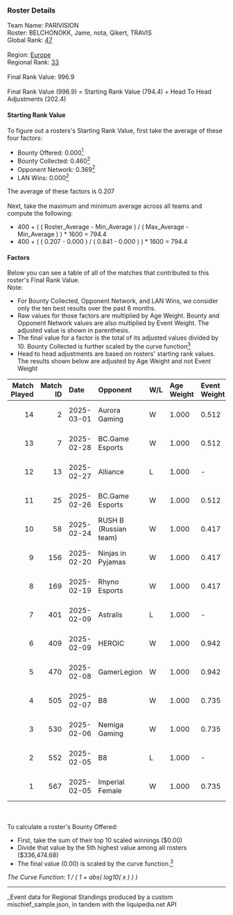 ### Roster Details<br />
Team Name: PARIVISION<br />
Roster: BELCHONOKK, Jame, nota, Qikert, TRAVIS<br />
Global Rank: [47](../../standings_global_2025_03_01.md)<br />
<br />
Region: [Europe]( ../../standings_europe_2025_03_01.md)<br />
Regional Rank: [33]( ../../standings_europe_2025_03_01.md)<br />
<br />
Final Rank Value:  996.9<br />
<br />
Final Rank Value (996.9) = Starting Rank Value (794.4) + Head To Head Adjustments (202.4)<br />

#### Starting Rank Value<br />
To figure out a rosters's Starting Rank Value, first take the average of these four factors:<br />
- Bounty Offered: 0.000[<sup>1</sup>](#table2)
- Bounty Collected: 0.460[<sup>2</sup>](#table1)
- Opponent Network: 0.369[<sup>2</sup>](#table1)
- LAN Wins: 0.000[<sup>2</sup>](#table1)

The average of these factors is 0.207<br />
<br />
Next, take the maximum and minimum average across all teams and compute the following:<br />
- 400 + ( ( Roster_Average - Min_Average ) / ( Max_Average - Min_Average ) ) * 1600 = 794.4
- 400 + ( ( 0.207 - 0.000 ) / ( 0.841 - 0.000 ) ) * 1600 = 794.4


#### Factors<br />
Below you can see a table of all of the matches that contributed to this roster's Final Rank Value.<br />
Note:<br />

- For Bounty Collected, Opponent Network, and LAN Wins, we consider only the ten best results over the past 6 months.
- Raw values for those factors are multiplied by Age Weight. Bounty and Opponent Network values are also multiplied by Event Weight. The adjusted value is shown in parenthesis.
- The final value for a factor is the total of its adjusted values divided by 10. Bounty Collected is further scaled by the curve function[<sup>3</sup>](#curveFunction)
- Head to head adjustments are based on rosters' starting rank values. The results shown below are adjusted by Age Weight and not Event Weight
<span id="table1"></span><br />


| Match Played | Match ID | Date       | Opponent              | W/L | Age Weight | Event Weight | Bounty Collected | Opponent Network | LAN Wins  | H2H Adj. | Roster                                 |
| -: | -: | :- | :- | :- | :- | :- | :- | :- | :- | -: | :- |
|           14 |        2 | 2025-03-01 | Aurora Gaming         | W   | 1.000      | 0.512        | 0.019 (0.010)    | 0.481 (0.247)    | 0 (0.000) |    10.80 | BELCHONOKK, Jame, nota, Qikert, TRAVIS |
|           13 |        7 | 2025-02-28 | BC.Game Esports       | W   | 1.000      | 0.512        | 0.077 (0.040)    | 0.912 (0.467)    | 0 (0.000) |    25.62 | BELCHONOKK, Jame, nota, Qikert, TRAVIS |
|           12 |       13 | 2025-02-27 | Alliance              | L   | 1.000      | -            | -                | -                | -         |   -19.29 | BELCHONOKK, Jame, nota, Qikert, TRAVIS |
|           11 |       25 | 2025-02-26 | BC.Game Esports       | W   | 1.000      | 0.512        | 0.077 (0.040)    | 0.912 (0.467)    | 0 (0.000) |    26.40 | BELCHONOKK, Jame, nota, Qikert, TRAVIS |
|           10 |       58 | 2025-02-24 | RUSH B (Russian team) | W   | 1.000      | 0.417        | 0.027 (0.011)    | 0.569 (0.238)    | 0 (0.000) |    12.22 | BELCHONOKK, Jame, nota, Qikert, TRAVIS |
|            9 |      156 | 2025-02-20 | Ninjas in Pyjamas     | W   | 1.000      | 0.417        | -                | 0.477 (0.199)    | 0 (0.000) |     7.19 | BELCHONOKK, Jame, nota, Qikert, TRAVIS |
|            8 |      169 | 2025-02-19 | Rhyno Esports         | W   | 1.000      | 0.417        | 0.013 (0.006)    | -                | 0 (0.000) |    11.41 | BELCHONOKK, Jame, nota, Qikert, TRAVIS |
|            7 |      401 | 2025-02-09 | Astralis              | L   | 1.000      | -            | -                | -                | -         |    -0.28 | BELCHONOKK, Jame, nota, Qikert, TRAVIS |
|            6 |      409 | 2025-02-09 | HEROIC                | W   | 1.000      | 0.942        | 0.131 (0.123)    | 0.518 (0.488)    | 0 (0.000) |    28.29 | BELCHONOKK, Jame, nota, Qikert, TRAVIS |
|            5 |      470 | 2025-02-08 | GamerLegion           | W   | 1.000      | 0.942        | 0.127 (0.120)    | 0.632 (0.595)    | 0 (0.000) |    30.95 | BELCHONOKK, Jame, nota, Qikert, TRAVIS |
|            4 |      505 | 2025-02-07 | B8                    | W   | 1.000      | 0.735        | 0.124 (0.091)    | 0.695 (0.511)    | 0 (0.000) |    25.95 | BELCHONOKK, Jame, nota, Qikert, TRAVIS |
|            3 |      530 | 2025-02-06 | Nemiga Gaming         | W   | 1.000      | 0.735        | 0.177 (0.130)    | 0.441 (0.324)    | 0 (0.000) |    24.20 | BELCHONOKK, Jame, nota, Qikert, TRAVIS |
|            2 |      552 | 2025-02-05 | B8                    | L   | 1.000      | -            | -                | -                | -         |    -4.67 | BELCHONOKK, Jame, nota, Qikert, TRAVIS |
|            1 |      567 | 2025-02-05 | Imperial Female       | W   | 1.000      | 0.735        | 0.134 (0.099)    | 0.210 (0.154)    | -         |    23.66 | BELCHONOKK, Jame, nota, Qikert, TRAVIS |

<br />
<span id="table2"></span><br />
To calculate a roster's Bounty Offered:<br />

- First, take the sum of their top 10 scaled winnings ($0.00)
- Divide that value by the 5th highest value among all rosters ($336,474.68)
- The final value (0.00) is scaled by the curve function.[<sup>3</sup>](#curveFunction)

<span id="curveFunction"></span>_The Curve Function: 1 / ( 1 + abs( log10( x ) ) )_<br />

---
_Event data for Regional Standings produced by a custom mischief_sample.json, in tandem with the liquipedia.net API<br />
